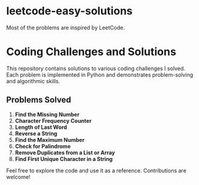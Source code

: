 # leetcode-easy-solutions
Most of the problems are inspired by LeetCode.



# Coding Challenges and Solutions

This repository contains solutions to various coding challenges I solved. Each problem is implemented in Python and demonstrates problem-solving and algorithmic skills.

## Problems Solved
1. **Find the Missing Number**
2. **Character Frequency Counter**
3. **Length of Last Word**
4. **Reverse a String**
5. **Find the Maximum Number**
6. **Check for Palindrome**
7. **Remove Duplicates from a List or Array**
8. **Find First Unique Character in a String**

Feel free to explore the code and use it as a reference. Contributions are welcome!
